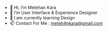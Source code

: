- 👋 Hi, I’m Metehan Kara
- 👀 I’m User Interface & Experience Designer
- 🌱 I am currently learning Design
- 📫 Contact For Me : meteh4nkara@gmail.com
